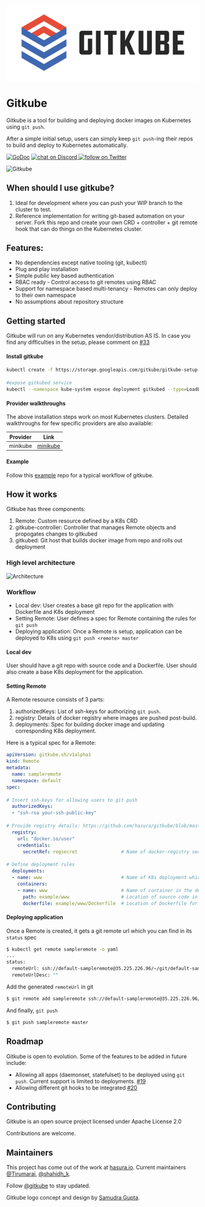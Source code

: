 
![Gitkube Logo](artifacts/gitkube-h-w.png)

# Gitkube

Gitkube is a tool for building and deploying docker images on Kubernetes using `git push`. 

After a simple initial setup, users can simply keep `git push`-ing their repos to build and deploy to Kubernetes automatically.

[![GoDoc](https://godoc.org/github.com/hasura/gitkube?status.svg)](https://godoc.org/github.com/hasura/gitkube) 
<a href="https://discord.gg/SX9Rte5">
  <img src="https://img.shields.io/discord/407792526867693568.svg?logo=discord" alt="chat on Discord">
</a>
<a href="https://twitter.com/intent/follow?screen_name=gitkube">
  <img src="https://img.shields.io/twitter/follow/gitkube.svg?style=social&logo=twitter" alt="follow on Twitter">
</a>

![Gitkube](https://raw.githubusercontent.com/hasura/gitkube/master/artifacts/gitkube.gif)

## When should I use gitkube?
1. Ideal for development where you can push your WIP branch to the cluster to test.
2. Reference implementation for writing git-based automation on your server. Fork this repo and create your own CRD + controller + git remote hook that can do things on the Kubernetes cluster.

## Features:
- No dependencies except native tooling (git, kubectl)
- Plug and play installation
- Simple public key based authentication
- RBAC ready - Control access to git remotes using RBAC
- Support for namespace based multi-tenancy - Remotes can only deploy to their own namespace
- No assumptions about repository structure 

## Getting started

Gitkube will run on any Kubernetes vendor/distribution AS IS. In case you find any difficulties in the setup, please comment on [#33](https://github.com/hasura/gitkube/issues/33) 

#### Install gitkube

```sh
kubectl create -f https://storage.googleapis.com/gitkube/gitkube-setup-stable.yaml

#expose gitkubed service
kubectl --namespace kube-system expose deployment gitkubed --type=LoadBalancer --name=gitkubed
```

#### Provider walkthroughs

The above installation steps work on most Kubernetes clusters. Detailed walkthroughs for few specific providers are also available:

| Provider        | Link          |
|-----------------|---------------|
| minikube        |[minikube](docs/minikube.md) |

#### Example
Follow this [example](https://github.com/hasura/gitkube-example) repo for a typical workflow of gitkube.


## How it works

Gitkube has three components:

1. Remote: Custom resource defined by a K8s CRD
2. gitkube-controller: Controller that manages Remote objects and propogates changes to gitkubed 
3. gitkubed: Git host that builds docker image from repo and rolls out deployment

### High level architecture

![Architecture](https://raw.githubusercontent.com/hasura/gitkube/master/artifacts/gitkube-v0.1.png)

### Workflow
- Local dev: User creates a base git repo for the application with Dockerfile and K8s deployment
- Setting Remote: User defines a spec for Remote containing the rules for `git push` 
- Deploying application: Once a Remote is setup, application can be deployed to K8s using `git push <remote> master`

#### Local dev
User should have a git repo with source code and a Dockerfile. User should also create a base K8s deployment for the application.

#### Setting Remote
A Remote resource consists of 3 parts:

1. authorizedKeys: List of ssh-keys for authorizing `git push`.
2. registry: Details of docker registry where images are pushed post-build.
3. deployments: Spec for building docker image and updating corresponding K8s deployment.

Here is a typical spec for a Remote:
```yaml
apiVersion: gitkube.sh/v1alpha1
kind: Remote
metadata:
  name: sampleremote
  namespace: default
spec:

# Insert ssh-keys for allowing users to git push
  authorizedKeys:
  - "ssh-rsa your-ssh-public-key"

# Provide registry details: https://github.com/hasura/gitkube/blob/master/docs/registry.md
  registry:
    url: "docker.io/user"
    credentials:
      secretRef: regsecret                # Name of docker-registry secret

# Define deployment rules
  deployments:
  - name: www                             # Name of K8s deployment which is updated on git push
    containers: 
    - name: www                           # Name of container in the deployment which is built during git push
      path: example/www                   # Location of source code in the git repo
      dockerfile: example/www/Dockerfile  # Location of Dockerfile for the source code
```

#### Deploying application

Once a Remote is created, it gets a git remote url which you can find in its `status` spec

```sh
$ kubectl get remote sampleremote -o yaml
...
status:
  remoteUrl: ssh://default-sampleremote@35.225.226.96/~/git/default-sampleremote
  remoteUrlDesc: ""
```

Add the generated `remoteUrl` in git

```sh
$ git remote add sampleremote ssh://default-sampleremote@35.225.226.96/~/git/default-sampleremote
```

And finally, `git push`

```sh
$ git push sampleremote master
```

## Roadmap

Gitkube is open to evolution. Some of the features to be added in future include:  

- Allowing all apps (daemonset, statefulset) to be deployed using `git push`. Current support is limited to deployments. [#19](https://github.com/hasura/gitkube/issues/19)
- Allowing different git hooks to be integrated [#20](https://github.com/hasura/gitkube/issues/20)

## Contributing

Gitkube is an open source project licensed under Apache License 2.0

Contributions are welcome. 

## Maintainers

This project has come out of the work at [hasura.io](https://hasura.io). 
Current maintainers [@Tirumarai](https://twitter.com/Tirumarai), [@shahidh_k](https://twitter.com/shahidh_k). 

Follow [@gitkube](https://twitter.com/gitkube) to stay updated.

Gitkube logo concept and design by [Samudra Gupta](https://www.linkedin.com/in/samudra-gupta-b6a3a238/). 
